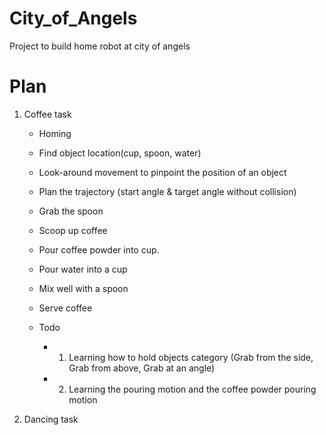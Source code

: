 # City_of_Angels
Project to build home robot at city of angels

# Plan
1. Coffee task
   - Homing
   - Find object location(cup, spoon, water)
   - Look-around movement to pinpoint the position of an object
   - Plan the trajectory (start angle & target angle without collision)
   - Grab the spoon
   - Scoop up coffee
   - Pour coffee powder into cup.
   - Pour water into a cup
   - Mix well with a spoon
   - Serve coffee

   - Todo
      - 1. Learning how to hold objects category (Grab from the side, Grab from above, Grab at an angle)
      - 2. Learning the pouring motion and the coffee powder pouring motion
     
2. Dancing task
